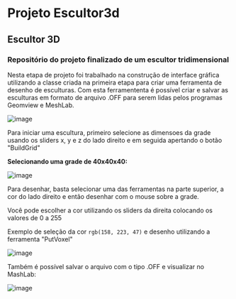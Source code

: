 # Projeto Escultor3d
## Escultor 3D
### Repositório do projeto finalizado de um escultor tridimensional 

  Nesta etapa de projeto foi trabalhado na construção de interface gráfica utilizando a classe criada na primeira etapa para criar uma ferramenta de desenho de esculturas. Com esta ferramententa é possível criar e salvar as esculturas em formato de arquivo .OFF para serem lidas pelos programas Geomview e MeshLab. 
  
  ![image](https://user-images.githubusercontent.com/50055001/209261441-ea96edd0-8b3f-4f46-b917-d13e312e0988.png)
  

Para iniciar uma escultura, primeiro selecione as dimensoes da grade usando os sliders x, y e z do lado direito e em seguida apertando o botão "BuildGrid"

**Selecionando uma grade de 40x40x40:**

![image](https://user-images.githubusercontent.com/50055001/209283277-10ea121d-a192-4e07-956f-aa78060839ae.png)

Para desenhar, basta selecionar uma das ferramentas na parte superior, a cor do lado direito e então desenhar com o mouse sobre a grade.

Você pode escolher a cor utilizando os sliders da direita colocando os valores de 0 a 255 

Exemplo de seleção da cor `rgb(158, 223, 47)` e desenho utilizando a ferramenta "PutVoxel"

![image](https://user-images.githubusercontent.com/50055001/209284612-d181d05a-50b6-4028-829f-e5a1e2156aa7.png)

Também é possível salvar o arquivo com o tipo .OFF e visualizar no MashLab:

![image](https://user-images.githubusercontent.com/50055001/209284822-4c090953-bd4e-42be-80e5-c2037fbce8a0.png)


